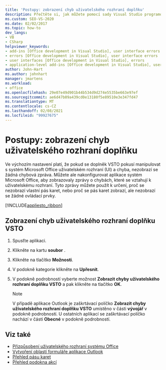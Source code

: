 ```yaml
---
title: 'Postupy: zobrazení chyb uživatelského rozhraní doplňku'
description: Přečtěte si, jak můžete pomocí sady Visual Studio programově zobrazit chyby uživatelského rozhraní doplňku VTSO v aplikacích systém Microsoft Office.
ms.custom: SEO-VS-2020
ms.date: 02/02/2017
ms.topic: how-to
dev_langs:
- VB
- CSharp
helpviewer_keywords:
- add-ins [Office development in Visual Studio], user interface errors
- errors [Office development in Visual Studio], user interface errors
- user interfaces [Office development in Visual Studio], errors
- application-level add-ins [Office development in Visual Studio], user interface errors
author: John-Hart
ms.author: johnhart
manager: jmartens
ms.workload:
- office
ms.openlocfilehash: 29e07e49d901b44b534d9d274e5535be663e97ef
ms.sourcegitcommit: ae6d47b09a439cd0e13180f5e89510e3e347fd47
ms.translationtype: MT
ms.contentlocale: cs-CZ
ms.lasthandoff: 02/08/2021
ms.locfileid: "99927675"
---
```

# <a name="how-to-show-add-in-user-interface-errors"></a>Postupy: zobrazení chyb uživatelského rozhraní doplňku
  Ve výchozím nastavení platí, že pokud se doplněk VSTO pokusí manipulovat s systém Microsoft Office uživatelském rozhraní (UI) a chyba, nezobrazí se žádná chybová zpráva. Můžete ale nakonfigurovat aplikace systém Microsoft Office, aby zobrazovaly zprávy o chybách, které se vztahují k uživatelskému rozhraní. Tyto zprávy můžete použít k určení, proč se nezobrazí vlastní pás karet, nebo proč se pás karet zobrazí, ale nezobrazí se žádné ovládací prvky.

 [!INCLUDE[appliesto_ribbon](../vsto/includes/appliesto-ribbon-md.md)]

## <a name="to-show-vsto-add-in-user-interface-errors"></a>Zobrazení chyb uživatelského rozhraní doplňku VSTO

1. Spusťte aplikaci.

2. Klikněte na kartu **soubor** .

3. Klikněte na tlačítko **Možnosti**.

4. V podokně kategorie klikněte na **Upřesnit**.

5. V podokně podrobností vyberte možnost **Zobrazit chyby uživatelského rozhraní doplňku VSTO** a pak klikněte na tlačítko **OK**.

    > [!NOTE]
    > V případě aplikace Outlook je zaškrtávací políčko **Zobrazit chyby uživatelského rozhraní doplňku VSTO** umístěno v části **vývojář** v podokně podrobností. U ostatních aplikací se zaškrtávací políčko nachází v části **Obecné** v podokně podrobností.

## <a name="see-also"></a>Viz také
- [Přizpůsobení uživatelského rozhraní systému Office](../vsto/office-ui-customization.md)
- [Vytvoření oblastí formuláře aplikace Outlook](../vsto/creating-outlook-form-regions.md)
- [Přehled pásu karet](../vsto/ribbon-overview.md)
- [Přehled podokna akcí](../vsto/actions-pane-overview.md)
